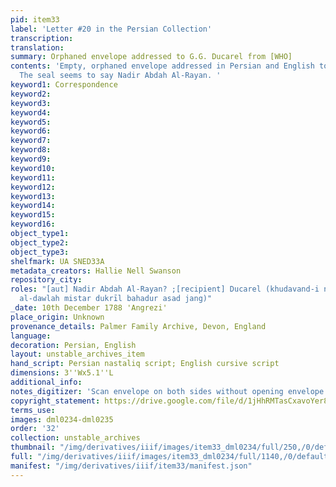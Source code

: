 ```yaml
---
pid: item33
label: 'Letter #20 in the Persian Collection'
transcription:
translation:
summary: Orphaned envelope addressed to G.G. Ducarel from [WHO]
contents: 'Empty, orphaned envelope addressed in Persian and English to G. G. Ducarel.
  The seal seems to say Nadir Abdah Al-Rayan. '
keyword1: Correspondence
keyword2:
keyword3:
keyword4:
keyword5:
keyword6:
keyword7:
keyword8:
keyword9:
keyword10:
keyword11:
keyword12:
keyword13:
keyword14:
keyword15:
keyword16:
object_type1:
object_type2:
object_type3:
shelfmark: UA SNED33A
metadata_creators: Hallie Nell Swanson
repository_city:
roles: "[aut] Nadir Abdah Al-Rayan? ;[recipient] Ducarel (khudavand-i niʿmat qutb
  al-dawlah mistar dukrīl bahadur asad jang)"
_date: 10th December 1788 'Angrezi'
place_origin: Unknown
provenance_details: Palmer Family Archive, Devon, England
language:
decoration: Persian, English
layout: unstable_archives_item
hand_script: Persian nastaliq script; English cursive script
dimensions: 3''Wx5.1''L
additional_info:
notes_digitizer: 'Scan envelope on both sides without opening envelope. '
copyright_statement: https://drive.google.com/file/d/1jHhRMTasCxavoYer89Wn8_Xn65nL0sW0/view?usp=sharing
terms_use:
images: dml0234-dml0235
order: '32'
collection: unstable_archives
thumbnail: "/img/derivatives/iiif/images/item33_dml0234/full/250,/0/default.jpg"
full: "/img/derivatives/iiif/images/item33_dml0234/full/1140,/0/default.jpg"
manifest: "/img/derivatives/iiif/item33/manifest.json"
---
```

